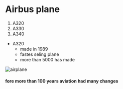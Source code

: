 # Airbus plane


1. A320
2. A330
3. A340


- A320
  - made in 1989
   - fastes seling plane 
    - more than 5000 has made

![airplane](https://airbus-h.assetsadobe2.com/is/image/content/dam/events/conference/press-conference/orders-deliveries-2017/Airbus-Family-formation-flight1.jpg?wid=1920&fit=fit,1&qlt=85,0)

#### fore more than 100 years aviation had many changes 


